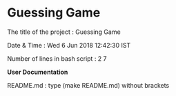 # Guessing Game 
<p>The title of the project : Guessing Game<p>
<p>Date & Time : 
Wed  6 Jun 2018 12:42:30 IST
<p>
<p>Number of lines in bash script : 
2
7
<p>
<b>User Documentation</b>
<p>README.md : type (make README.md) without brackets<p>
